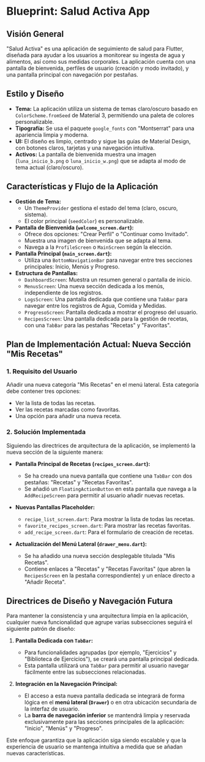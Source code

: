 # Blueprint: Salud Activa App

## Visión General

"Salud Activa" es una aplicación de seguimiento de salud para Flutter, diseñada para ayudar a los usuarios a monitorear su ingesta de agua y alimentos, así como sus medidas corporales. La aplicación cuenta con una pantalla de bienvenida, perfiles de usuario (creación y modo invitado), y una pantalla principal con navegación por pestañas.

## Estilo y Diseño

- **Tema:** La aplicación utiliza un sistema de temas claro/oscuro basado en `ColorScheme.fromSeed` de Material 3, permitiendo una paleta de colores personalizable.
- **Tipografía:** Se usa el paquete `google_fonts` con "Montserrat" para una apariencia limpia y moderna.
- **UI:** El diseño es limpio, centrado y sigue las guías de Material Design, con botones claros, tarjetas y una navegación intuitiva.
- **Activos:** La pantalla de bienvenida muestra una imagen (`luna_inicio_b.png` o `luna_inicio_w.png`) que se adapta al modo de tema actual (claro/oscuro).

## Características y Flujo de la Aplicación

- **Gestión de Tema:**
    - Un `ThemeProvider` gestiona el estado del tema (claro, oscuro, sistema).
    - El color principal (`seedColor`) es personalizable.
- **Pantalla de Bienvenida (`welcome_screen.dart`):**
    - Ofrece dos opciones: "Crear Perfil" o "Continuar como Invitado".
    - Muestra una imagen de bienvenida que se adapta al tema.
    - Navega a la `ProfileScreen` o `MainScreen` según la elección.
- **Pantalla Principal (`main_screen.dart`):**
    - Utiliza una `BottomNavigationBar` para navegar entre tres secciones principales: Inicio, Menús y Progreso.
- **Estructura de Pantallas:**
    - `DashboardScreen`: Muestra un resumen general o pantalla de inicio.
    - `MenusScreen`: Una nueva sección dedicada a los menús, independiente de los registros.
    - `LogsScreen`: Una pantalla dedicada que contiene una `TabBar` para navegar entre los registros de Agua, Comida y Medidas.
    - `ProgresoScreen`: Pantalla dedicada a mostrar el progreso del usuario.
    - `RecipesScreen`: Una pantalla dedicada para la gestión de recetas, con una `TabBar` para las pestañas "Recetas" y "Favoritas".

## Plan de Implementación Actual: Nueva Sección "Mis Recetas"

### 1. Requisito del Usuario

Añadir una nueva categoría "Mis Recetas" en el menú lateral. Esta categoría debe contener tres opciones:
- Ver la lista de todas las recetas.
- Ver las recetas marcadas como favoritas.
- Una opción para añadir una nueva receta.

### 2. Solución Implementada

Siguiendo las directrices de arquitectura de la aplicación, se implementó la nueva sección de la siguiente manera:

- **Pantalla Principal de Recetas (`recipes_screen.dart`):**
    - Se ha creado una nueva pantalla que contiene una `TabBar` con dos pestañas: "Recetas" y "Recetas Favoritas".
    - Se añadió un `FloatingActionButton` en esta pantalla que navega a la `AddRecipeScreen` para permitir al usuario añadir nuevas recetas.

- **Nuevas Pantallas Placeholder:**
    - `recipe_list_screen.dart`: Para mostrar la lista de todas las recetas.
    - `favorite_recipes_screen.dart`: Para mostrar las recetas favoritas.
    - `add_recipe_screen.dart`: Para el formulario de creación de recetas.

- **Actualización del Menú Lateral (`drawer_menu.dart`):**
    - Se ha añadido una nueva sección desplegable titulada "Mis Recetas".
    - Contiene enlaces a "Recetas" y "Recetas Favoritas" (que abren la `RecipesScreen` en la pestaña correspondiente) y un enlace directo a "Añadir Receta".

## Directrices de Diseño y Navegación Futura

Para mantener la consistencia y una arquitectura limpia en la aplicación, cualquier nueva funcionalidad que agrupe varias subsecciones seguirá el siguiente patrón de diseño:

1.  **Pantalla Dedicada con `TabBar`:**
    - Para funcionalidades agrupadas (por ejemplo, "Ejercicios" y "Biblioteca de Ejercicios"), se creará una pantalla principal dedicada.
    - Esta pantalla utilizará una `TabBar` para permitir al usuario navegar fácilmente entre las subsecciones relacionadas.

2.  **Integración en la Navegación Principal:**
    - El acceso a esta nueva pantalla dedicada se integrará de forma lógica en el **menú lateral (`Drawer`)** o en otra ubicación secundaria de la interfaz de usuario.
    - La **barra de navegación inferior** se mantendrá limpia y reservada exclusivamente para las secciones principales de la aplicación: "Inicio", "Menús" y "Progreso".

Este enfoque garantiza que la aplicación siga siendo escalable y que la experiencia de usuario se mantenga intuitiva a medida que se añadan nuevas características.
